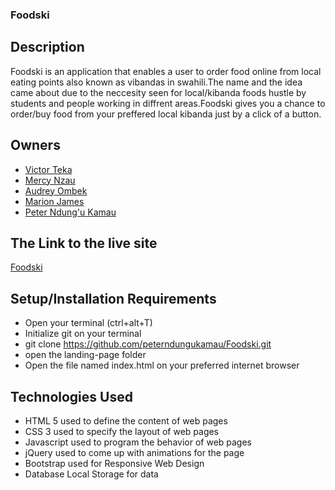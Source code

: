 ### Foodski
## Description
Foodski is an application that enables a user to order food online from local eating points also known as vibandas in swahili.The name and the idea came about due to the neccesity seen for local/kibanda foods hustle by students and people working in diffrent areas.Foodski gives you a chance to order/buy food from your preffered local kibanda just by a click of a button.
## Owners
* [Victor Teka](https://github.com/Victorteka)
* [Mercy Nzau](https://github.com/NzauM)
* [Audrey Ombek](https://github.com/audombek)
* [Marion James](https://github.com/Marionjames-ally)
* [Peter Ndung'u Kamau](https://github.com/peterndungukamau)

## The Link to the live site
[Foodski]()

## Setup/Installation Requirements
* Open your terminal (ctrl+alt+T)
* Initialize git on your terminal
* git clone https://github.com/peterndungukamau/Foodski.git
* open the landing-page folder
* Open the file named index.html on your preferred internet browser

## Technologies Used
* HTML 5 used to define the content of web pages
* CSS 3 used to specify the layout of web pages
* Javascript used to program the behavior of web pages
* jQuery used to come up with animations for the page
* Bootstrap used for Responsive Web Design
* Database Local Storage for data


